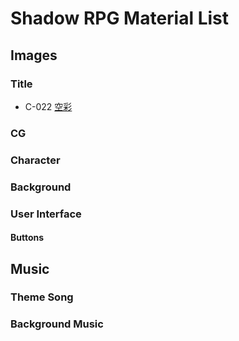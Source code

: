 # Shadow RPG Material List
## Images
### Title
* C-022 [空彩](http://loo.sakura.ne.jp/)

### CG
### Character
### Background
### User Interface
#### Buttons

## Music
### Theme Song
### Background Music
